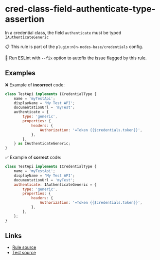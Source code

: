 [//]: # "File generated from a template. Do not edit this file directly."

# cred-class-field-authenticate-type-assertion

In a credential class, the field `authenticate` must be typed `IAuthenticateGeneric`

📋 This rule is part of the `plugin:n8n-nodes-base/credentials` config.

🔧 Run ESLint with `--fix` option to autofix the issue flagged by this rule.

## Examples

❌ Example of **incorrect** code:

```js
class TestApi implements ICredentialType {
    name = 'myTestApi';
    displayName = 'My Test API';
    documentationUrl = 'myTest';
    authenticate = {
        type: 'generic',
        properties: {
            headers: {
                Authorization: '=Token {{$credentials.token}}',
            },
        },
    } as IAuthenticateGeneric;
}
```

✅ Example of **correct** code:

```js
class TestApi implements ICredentialType {
    name = 'myTestApi';
    displayName = 'My Test API';
    documentationUrl = 'myTest';
    authenticate: IAuthenticateGeneric = {
        type: 'generic',
        properties: {
            headers: {
                Authorization: '=Token {{$credentials.token}}',
            },
        },
    };
}
```

## Links

- [Rule source](../../lib/rules/cred-class-field-authenticate-type-assertion.ts)
- [Test source](../../tests/cred-class-field-authenticate-type-assertion.test.ts)
